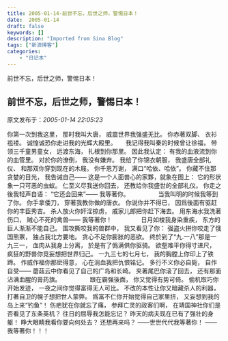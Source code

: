 ```yaml
---
title: 2005-01-14-前世不忘，后世之师，警惕日本！
date:  2005-01-14
draft: false
keywords: []
description: "Imported from Sina Blog"
tags: ["新浪博客"]
categories: 
    - "日记本"
---
```

前世不忘，后世之师，警惕日本！
## 前世不忘，后世之师，警惕日本！

 原文发布于：*2005-01-14 22:05:23*

你第一次到我这里，
那时我叫大唐， 威震世界我强盛无比。 你赤著双脚、 衣衫褴褛。 诚惶诚恐你走进我的光辉大殿里。 　 我记得我叫秦的时候曾让徐福，
带领三千童男童女， 远渡东海， 扎根到你那里。 因此我认定： 有我的血液流到你的血管里。 对於你的潦倒， 我没有嫌弃。
我给了你锦衣朝服， 我盛唐全部礼仪、 和那双你穿到现在的木屐。 你千恩万谢， 满口“哈依、哈依”。 你藏不住那贪婪的目光，
我告诫自己—— 这是一个人面兽心的家夥，就象在图上： 它的形状象一只可恶的虫蚁。 仁至义尽我送你回去， 还教给你我盛世的全部礼仪。
你走之後我轻声自语： “它还会回来”—— 我等著你。 　　 　　 当我叫明的时候我等到了你。 你手拿倭刀， 穿著我教你做的唐衣。
你说你并不得已， 因爲後面有驱赶你的丰臣秀吉。 杀人放火你奸淫掠虏， 戚家儿郎把你赶下海去。 用东海水我洗著伤口， 贼心不死的禽兽——
我等著你！ 　　 　　 日月如梭我身染重疾， 东方的巨人渐渐不能自己。 围攻撕咬我的兽群中， 我又看见了你：
强盗火拼你咬走了俄国熊罴， 独占我北方要地。 贪心不足你膨胀的恶欲。 终於到了“九.一八”那是一九三一， 血肉从我身上分离，
於是有了僞满供你驱骑。 欲壑难平你得寸进尺， 疯狂的野兽你竞妄想把世界归己。 一九三七的七月七， 我的胸膛上你印上了铁蹄。
作威作福你那麽得意， 心在淌血我把仇恨铭记。 多行不义你必自毙， 自作自受—— 蘑菇云中你看见了自己的广岛和长崎。
夹著尾巴你滚了回去， 还有那面沾满血腥的膏药旗。 　　 　　 跟在霸强後面， 你又觉得有势可倚。 偷机取巧你开始发迹，
一夜之间你觉得富得无人可比。 不改的本性让你又暗藏杀人的利器， 打著自卫的幌子想把世人蒙弊。 爲富不仁你开始觉得自己家里挤，
又妄想到我的岛上来“钓鱼”！ 伤疤犹在你就忘了痛， 参拜亡灵的政客们啊， 在靖国神社你们是否看见了东条英机？ 往日的屈辱我怎能忘记？
昨天的病夫现在已有了强壮的身躯！ 睁大眼睛我看你要向何处去？ 还想再来吗？ ——世世代代我等著你！ ——我等著你！！！


